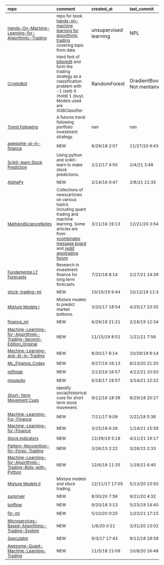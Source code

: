 | <sub>repo</sub>                                                                                                                                                                    | <sub>comment</sub>                                                                                                                                                                                                                                                                                                                                              | <sub>created_at</sub>     | <sub>last_commit</sub>    | <sub>star_count</sub>   | <sub>repo_status</sub>              | <sub>rating</sub>   |
|:-----------------------------------------------------------------------------------------------------------------------------------------------------------------------------------|:----------------------------------------------------------------------------------------------------------------------------------------------------------------------------------------------------------------------------------------------------------------------------------------------------------------------------------------------------------------|:--------------------------|:--------------------------|:------------------------|:------------------------------------|:--------------------|
| <sub>[Hands-On-Machine-Learning-for-Algorithmic-Trading](https://github.com/PacktPublishing/Hands-On-Machine-Learning-for-Algorithmic-Trading)</sub>                               | <sub>repo for book [hands-on-machine learning for algorithmic trading](https://www.packtpub.com/product/hands-on-machine-learning-for-algorithmic-trading/9781789346411) covering topic from data| unsupervised learning| NPL | RNN & CNN| reinforcement learning etc. Leverage zipline|alphalens|sklearn|openai-gym etc as well. Good references to have</sub> | <sub>5/7/19 11:04</sub>   | <sub>1/19/21 7:51</sub>   | <sub>600.0</sub>        | <sub>:heavy_check_mark:</sub>       | <sub>:star:x5</sub> |
| <sub>[CryptoBot](https://github.com/AdeelMufti/CryptoBot)</sub>                                                                                                                    | <sub>Hard fork of [bitpredit](https://github.com/cbyn/bitpredict) and form the trading strategy as a classification problem with -1 (sell) 0 (hold) 1 (buy). Models used are XGBClassifier|RandomForest|GradientBoosting. Not mentained</sub>                                                                                                                   | <sub>1/17/17 12:44</sub>  | <sub>1/17/17 12:48</sub>  | <sub>234.0</sub>        | <sub>:heavy_multiplication_x:</sub> | <sub>:star:x2</sub> |
| <sub>[Trend Following](http://inseaddataanalytics.github.io/INSEADAnalytics/ExerciseSet2.html)</sub>                                                                               | <sub>A futures trend following portfolio investment strategy.</sub>                                                                                                                                                                                                                                                                                             | <sub>nan</sub>            | <sub>nan</sub>            | <sub>nan</sub>          | <sub>:heavy_check_mark:</sub>       | <sub></sub>         |
| <sub>[awesome-ai-in-finance](https://github.com/georgezouq/awesome-ai-in-finance)</sub>                                                                                            | <sub>NEW</sub>                                                                                                                                                                                                                                                                                                                                                  | <sub>8/29/18 2:07</sub>   | <sub>11/27/20 9:43</sub>  | <sub>941.0</sub>        | <sub>:heavy_check_mark:</sub>       | <sub></sub>         |
| <sub>[Scikit-learn Stock Prediction](https://github.com/robertmartin8/MachineLearningStocks)</sub>                                                                                 | <sub>Using python and scikit-learn to make stock predictions.</sub>                                                                                                                                                                                                                                                                                             | <sub>2/12/17 4:50</sub>   | <sub>2/4/21 3:48</sub>    | <sub>931.0</sub>        | <sub>:heavy_check_mark:</sub>       | <sub></sub>         |
| <sub>[AlphaPy](https://github.com/ScottfreeLLC/AlphaPy)</sub>                                                                                                                      | <sub>NEW</sub>                                                                                                                                                                                                                                                                                                                                                  | <sub>2/14/16 0:47</sub>   | <sub>2/8/21 21:35</sub>   | <sub>576.0</sub>        | <sub>:heavy_check_mark:</sub>       | <sub></sub>         |
| <sub>[MathAndScienceNotes](https://github.com/melling/MathAndScienceNotes)</sub>                                                                                                   | <sub>Collections of news/articles on various topics including quant trading and machine learning. Some articles are from [ycombinator message board](https://news.ycombinator.com/news) and [rediit algotrading forum](https://www.reddit.com/r/algotrading/)</sub>                                                                                             | <sub>3/11/16 19:13</sub>  | <sub>12/21/20 3:54</sub>  | <sub>460.0</sub>        | <sub>:heavy_check_mark:</sub>       | <sub></sub>         |
| <sub>[Fundamental LT Forecasts](https://github.com/Hvass-Labs/FinanceOps)</sub>                                                                                                    | <sub>Research in investment finance for long term forecasts.</sub>                                                                                                                                                                                                                                                                                              | <sub>7/22/18 8:14</sub>   | <sub>2/17/21 14:39</sub>  | <sub>383.0</sub>        | <sub>:heavy_check_mark:</sub>       | <sub></sub>         |
| <sub>[stock-trading-ml](https://github.com/yacoubb/stock-trading-ml)</sub>                                                                                                         | <sub>NEW</sub>                                                                                                                                                                                                                                                                                                                                                  | <sub>10/10/19 9:44</sub>  | <sub>10/12/19 11:38</sub> | <sub>340.0</sub>        | <sub>:heavy_check_mark:</sub>       | <sub></sub>         |
| <sub>[Mixture  Models I](https://github.com/BlackArbsCEO/Mixture_Models)</sub>                                                                                                     | <sub>Mixture models to predict market bottoms.</sub>                                                                                                                                                                                                                                                                                                            | <sub>3/20/17 18:54</sub>  | <sub>4/25/17 23:35</sub>  | <sub>31.0</sub>         | <sub>:heavy_multiplication_x:</sub> | <sub></sub>         |
| <sub>[finance_ml](https://github.com/jjakimoto/finance_ml)</sub>                                                                                                                   | <sub>NEW</sub>                                                                                                                                                                                                                                                                                                                                                  | <sub>6/29/18 21:21</sub>  | <sub>2/18/19 12:34</sub>  | <sub>282.0</sub>        | <sub>:heavy_multiplication_x:</sub> | <sub></sub>         |
| <sub>[Machine-Learning-for-Algorithmic-Trading-Second-Edition_Original](https://github.com/PacktPublishing/Machine-Learning-for-Algorithmic-Trading-Second-Edition_Original)</sub> | <sub>NEW</sub>                                                                                                                                                                                                                                                                                                                                                  | <sub>11/15/19 8:51</sub>  | <sub>1/21/21 7:56</sub>   | <sub>279.0</sub>        | <sub>:heavy_check_mark:</sub>       | <sub></sub>         |
| <sub>[Machine-Learning-and-AI-in-Trading](https://github.com/PyPatel/Machine-Learning-and-AI-in-Trading)</sub>                                                                     | <sub>NEW</sub>                                                                                                                                                                                                                                                                                                                                                  | <sub>8/30/17 6:14</sub>   | <sub>10/29/19 8:14</sub>  | <sub>261.0</sub>        | <sub>:heavy_check_mark:</sub>       | <sub></sub>         |
| <sub>[ML_Finance_Codes](https://github.com/mfrdixon/ML_Finance_Codes)</sub>                                                                                                        | <sub>NEW</sub>                                                                                                                                                                                                                                                                                                                                                  | <sub>9/27/19 16:13</sub>  | <sub>6/13/20 21:20</sub>  | <sub>250.0</sub>        | <sub>:heavy_check_mark:</sub>       | <sub></sub>         |
| <sub>[mlfinlab](https://github.com/hudson-and-thames/mlfinlab)</sub>                                                                                                               | <sub>NEW</sub>                                                                                                                                                                                                                                                                                                                                                  | <sub>2/13/19 16:57</sub>  | <sub>4/12/21 10:50</sub>  | <sub>2295.0</sub>       | <sub>:heavy_check_mark:</sub>       | <sub></sub>         |
| <sub>[mosquito](https://github.com/miro-ka/mosquito)</sub>                                                                                                                         | <sub>NEW</sub>                                                                                                                                                                                                                                                                                                                                                  | <sub>6/18/17 19:57</sub>  | <sub>3/14/21 22:22</sub>  | <sub>220.0</sub>        | <sub>:heavy_check_mark:</sub>       | <sub></sub>         |
| <sub>[Short-Term Movement Cues](https://github.com/anfederico/Clairvoyant)</sub>                                                                                                   | <sub>Identify  social/historical cues for short term stock movement.</sub>                                                                                                                                                                                                                                                                                      | <sub>9/12/16 18:38</sub>  | <sub>8/29/18 20:27</sub>  | <sub>2166.0</sub>       | <sub>:heavy_multiplication_x:</sub> | <sub></sub>         |
| <sub>[Machine-Learning-For-Finance](https://github.com/anthonyng2/Machine-Learning-For-Finance)</sub>                                                                              | <sub>NEW</sub>                                                                                                                                                                                                                                                                                                                                                  | <sub>7/11/17 9:09</sub>   | <sub>2/21/18 5:36</sub>   | <sub>205.0</sub>        | <sub>:heavy_multiplication_x:</sub> | <sub></sub>         |
| <sub>[Machine-Learning-for-Finance](https://github.com/PacktPublishing/Machine-Learning-for-Finance)</sub>                                                                         | <sub>NEW</sub>                                                                                                                                                                                                                                                                                                                                                  | <sub>3/15/18 6:28</sub>   | <sub>1/14/21 15:58</sub>  | <sub>180.0</sub>        | <sub>:heavy_check_mark:</sub>       | <sub></sub>         |
| <sub>[Stock.Indicators](https://github.com/DaveSkender/Stock.Indicators)</sub>                                                                                                     | <sub>NEW</sub>                                                                                                                                                                                                                                                                                                                                                  | <sub>12/29/19 5:18</sub>  | <sub>4/11/21 19:17</sub>  | <sub>175.0</sub>        | <sub>:heavy_check_mark:</sub>       | <sub></sub>         |
| <sub>[Pattern-Recognition-for-Forex-Trading](https://github.com/PythonProgramming/Pattern-Recognition-for-Forex-Trading)</sub>                                                     | <sub>NEW</sub>                                                                                                                                                                                                                                                                                                                                                  | <sub>3/26/15 2:22</sub>   | <sub>3/26/15 2:33</sub>   | <sub>173.0</sub>        | <sub>:heavy_multiplication_x:</sub> | <sub></sub>         |
| <sub>[Machine-Learning-for-Algorithmic-Trading-Bots-with-Python](https://github.com/PacktPublishing/Machine-Learning-for-Algorithmic-Trading-Bots-with-Python)</sub>               | <sub>NEW</sub>                                                                                                                                                                                                                                                                                                                                                  | <sub>12/6/18 11:35</sub>  | <sub>1/18/21 6:40</sub>   | <sub>172.0</sub>        | <sub>:heavy_check_mark:</sub>       | <sub></sub>         |
| <sub>[Mixture Models II](https://github.com/BlackArbsCEO/mixture_model_trading_public)</sub>                                                                                       | <sub>Mixture models and stock trading.</sub>                                                                                                                                                                                                                                                                                                                    | <sub>12/11/17 17:05</sub> | <sub>5/13/20 23:50</sub>  | <sub>166.0</sub>        | <sub>:heavy_check_mark:</sub>       | <sub></sub>         |
| <sub>[surpriver](https://github.com/tradytics/surpriver)</sub>                                                                                                                     | <sub>NEW</sub>                                                                                                                                                                                                                                                                                                                                                  | <sub>8/30/20 7:56</sub>   | <sub>9/21/20 4:32</sub>   | <sub>1189.0</sub>       | <sub>:heavy_check_mark:</sub>       | <sub></sub>         |
| <sub>[botflow](https://github.com/kkyon/botflow)</sub>                                                                                                                             | <sub>NEW</sub>                                                                                                                                                                                                                                                                                                                                                  | <sub>8/20/18 3:13</sub>   | <sub>5/23/19 14:40</sub>  | <sub>1165.0</sub>       | <sub>:heavy_check_mark:</sub>       | <sub></sub>         |
| <sub>[fin-ml](https://github.com/tatsath/fin-ml)</sub>                                                                                                                             | <sub>NEW</sub>                                                                                                                                                                                                                                                                                                                                                  | <sub>5/10/20 0:25</sub>   | <sub>1/23/21 17:15</sub>  | <sub>116.0</sub>        | <sub>:heavy_check_mark:</sub>       | <sub></sub>         |
| <sub>[Microservices-Based-Algorithmic-Trading-System](https://github.com/saeed349/Microservices-Based-Algorithmic-Trading-System)</sub>                                            | <sub>NEW</sub>                                                                                                                                                                                                                                                                                                                                                  | <sub>1/6/20 0:21</sub>    | <sub>3/31/20 13:02</sub>  | <sub>104.0</sub>        | <sub>:heavy_check_mark:</sub>       | <sub></sub>         |
| <sub>[Speculator](https://github.com/amicks/Speculator)</sub>                                                                                                                      | <sub>NEW</sub>                                                                                                                                                                                                                                                                                                                                                  | <sub>9/3/17 17:43</sub>   | <sub>9/12/18 18:58</sub>  | <sub>101.0</sub>        | <sub>:heavy_multiplication_x:</sub> | <sub></sub>         |
| <sub>[Awesome-Quant-Machine-Learning-Trading](https://github.com/grananqvist/Awesome-Quant-Machine-Learning-Trading)</sub>                                                         | <sub>NEW</sub>                                                                                                                                                                                                                                                                                                                                                  | <sub>11/5/18 21:09</sub>  | <sub>10/8/20 16:48</sub>  | <sub>1005.0</sub>       | <sub>:heavy_check_mark:</sub>       | <sub></sub>         |